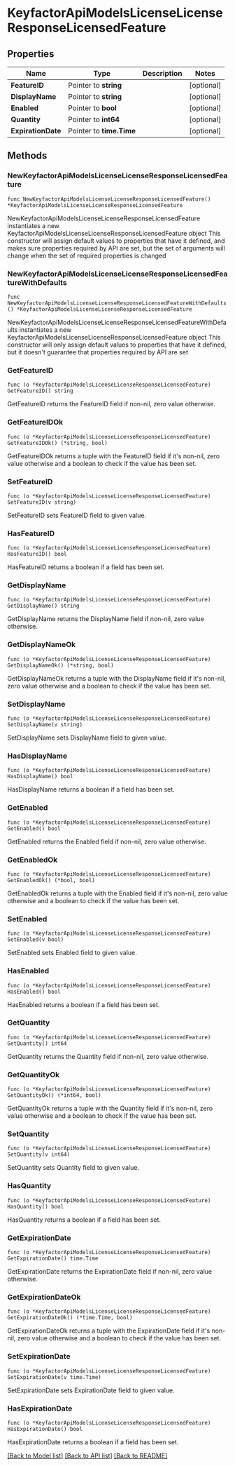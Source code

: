 # KeyfactorApiModelsLicenseLicenseResponseLicensedFeature

## Properties

Name | Type | Description | Notes
------------ | ------------- | ------------- | -------------
**FeatureID** | Pointer to **string** |  | [optional] 
**DisplayName** | Pointer to **string** |  | [optional] 
**Enabled** | Pointer to **bool** |  | [optional] 
**Quantity** | Pointer to **int64** |  | [optional] 
**ExpirationDate** | Pointer to **time.Time** |  | [optional] 

## Methods

### NewKeyfactorApiModelsLicenseLicenseResponseLicensedFeature

`func NewKeyfactorApiModelsLicenseLicenseResponseLicensedFeature() *KeyfactorApiModelsLicenseLicenseResponseLicensedFeature`

NewKeyfactorApiModelsLicenseLicenseResponseLicensedFeature instantiates a new KeyfactorApiModelsLicenseLicenseResponseLicensedFeature object
This constructor will assign default values to properties that have it defined,
and makes sure properties required by API are set, but the set of arguments
will change when the set of required properties is changed

### NewKeyfactorApiModelsLicenseLicenseResponseLicensedFeatureWithDefaults

`func NewKeyfactorApiModelsLicenseLicenseResponseLicensedFeatureWithDefaults() *KeyfactorApiModelsLicenseLicenseResponseLicensedFeature`

NewKeyfactorApiModelsLicenseLicenseResponseLicensedFeatureWithDefaults instantiates a new KeyfactorApiModelsLicenseLicenseResponseLicensedFeature object
This constructor will only assign default values to properties that have it defined,
but it doesn't guarantee that properties required by API are set

### GetFeatureID

`func (o *KeyfactorApiModelsLicenseLicenseResponseLicensedFeature) GetFeatureID() string`

GetFeatureID returns the FeatureID field if non-nil, zero value otherwise.

### GetFeatureIDOk

`func (o *KeyfactorApiModelsLicenseLicenseResponseLicensedFeature) GetFeatureIDOk() (*string, bool)`

GetFeatureIDOk returns a tuple with the FeatureID field if it's non-nil, zero value otherwise
and a boolean to check if the value has been set.

### SetFeatureID

`func (o *KeyfactorApiModelsLicenseLicenseResponseLicensedFeature) SetFeatureID(v string)`

SetFeatureID sets FeatureID field to given value.

### HasFeatureID

`func (o *KeyfactorApiModelsLicenseLicenseResponseLicensedFeature) HasFeatureID() bool`

HasFeatureID returns a boolean if a field has been set.

### GetDisplayName

`func (o *KeyfactorApiModelsLicenseLicenseResponseLicensedFeature) GetDisplayName() string`

GetDisplayName returns the DisplayName field if non-nil, zero value otherwise.

### GetDisplayNameOk

`func (o *KeyfactorApiModelsLicenseLicenseResponseLicensedFeature) GetDisplayNameOk() (*string, bool)`

GetDisplayNameOk returns a tuple with the DisplayName field if it's non-nil, zero value otherwise
and a boolean to check if the value has been set.

### SetDisplayName

`func (o *KeyfactorApiModelsLicenseLicenseResponseLicensedFeature) SetDisplayName(v string)`

SetDisplayName sets DisplayName field to given value.

### HasDisplayName

`func (o *KeyfactorApiModelsLicenseLicenseResponseLicensedFeature) HasDisplayName() bool`

HasDisplayName returns a boolean if a field has been set.

### GetEnabled

`func (o *KeyfactorApiModelsLicenseLicenseResponseLicensedFeature) GetEnabled() bool`

GetEnabled returns the Enabled field if non-nil, zero value otherwise.

### GetEnabledOk

`func (o *KeyfactorApiModelsLicenseLicenseResponseLicensedFeature) GetEnabledOk() (*bool, bool)`

GetEnabledOk returns a tuple with the Enabled field if it's non-nil, zero value otherwise
and a boolean to check if the value has been set.

### SetEnabled

`func (o *KeyfactorApiModelsLicenseLicenseResponseLicensedFeature) SetEnabled(v bool)`

SetEnabled sets Enabled field to given value.

### HasEnabled

`func (o *KeyfactorApiModelsLicenseLicenseResponseLicensedFeature) HasEnabled() bool`

HasEnabled returns a boolean if a field has been set.

### GetQuantity

`func (o *KeyfactorApiModelsLicenseLicenseResponseLicensedFeature) GetQuantity() int64`

GetQuantity returns the Quantity field if non-nil, zero value otherwise.

### GetQuantityOk

`func (o *KeyfactorApiModelsLicenseLicenseResponseLicensedFeature) GetQuantityOk() (*int64, bool)`

GetQuantityOk returns a tuple with the Quantity field if it's non-nil, zero value otherwise
and a boolean to check if the value has been set.

### SetQuantity

`func (o *KeyfactorApiModelsLicenseLicenseResponseLicensedFeature) SetQuantity(v int64)`

SetQuantity sets Quantity field to given value.

### HasQuantity

`func (o *KeyfactorApiModelsLicenseLicenseResponseLicensedFeature) HasQuantity() bool`

HasQuantity returns a boolean if a field has been set.

### GetExpirationDate

`func (o *KeyfactorApiModelsLicenseLicenseResponseLicensedFeature) GetExpirationDate() time.Time`

GetExpirationDate returns the ExpirationDate field if non-nil, zero value otherwise.

### GetExpirationDateOk

`func (o *KeyfactorApiModelsLicenseLicenseResponseLicensedFeature) GetExpirationDateOk() (*time.Time, bool)`

GetExpirationDateOk returns a tuple with the ExpirationDate field if it's non-nil, zero value otherwise
and a boolean to check if the value has been set.

### SetExpirationDate

`func (o *KeyfactorApiModelsLicenseLicenseResponseLicensedFeature) SetExpirationDate(v time.Time)`

SetExpirationDate sets ExpirationDate field to given value.

### HasExpirationDate

`func (o *KeyfactorApiModelsLicenseLicenseResponseLicensedFeature) HasExpirationDate() bool`

HasExpirationDate returns a boolean if a field has been set.


[[Back to Model list]](../README.md#documentation-for-models) [[Back to API list]](../README.md#documentation-for-api-endpoints) [[Back to README]](../README.md)


